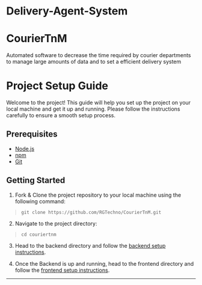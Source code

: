 # Delivery-Agent-System
# CourierTnM
Automated software to decrease the time required by courier departments to manage large amounts of data and to set a efficient delivery system

# Project Setup Guide

Welcome to the project! This guide will help you set up the project on your local machine and get it up and running. Please follow the instructions carefully to ensure a smooth setup process.

## Prerequisites

- [Node.js](https://nodejs.org/en/)
- [npm](https://www.npmjs.com/)
- [Git](https://git-scm.com/)

## Getting Started

1. Fork & Clone the project repository to your local machine using the following command:
> `git clone https://github.com/RGTechno/CourierTnM.git`

2. Navigate to the project directory:
> `cd couriertnm`

3. Head to the backend directory and follow the [backend setup instructions](./CourierTnM./backend./utils/README.md).

4. Once the Backend is up and running, head to the frontend directory and follow the [frontend setup instructions](./utils./CourierTnM./frontend./src/README.md).

<hr />




